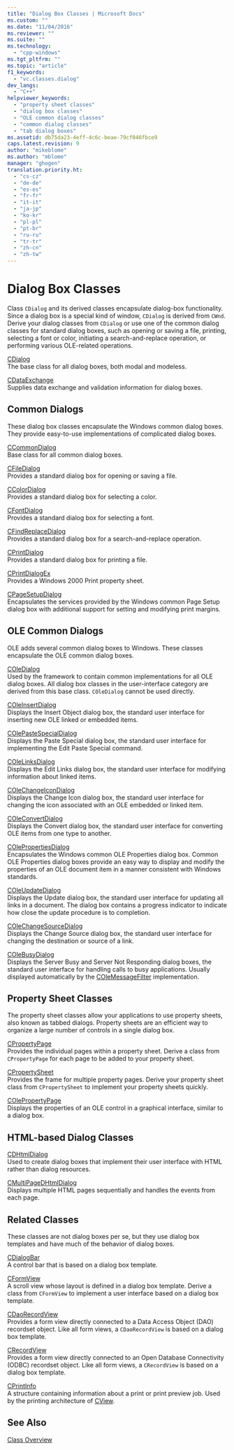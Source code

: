 ```yaml
---
title: "Dialog Box Classes | Microsoft Docs"
ms.custom: ""
ms.date: "11/04/2016"
ms.reviewer: ""
ms.suite: ""
ms.technology:  
  - "cpp-windows"
ms.tgt_pltfrm: ""
ms.topic: "article"
f1_keywords: 
  - "vc.classes.dialog"
dev_langs: 
  - "C++"
helpviewer_keywords: 
  - "property sheet classes"
  - "dialog box classes"
  - "OLE common dialog classes"
  - "common dialog classes"
  - "tab dialog boxes"
ms.assetid: db75da23-4eff-4c6c-beae-79cf046fbce9
caps.latest.revision: 9
author: "mikeblome"
ms.author: "mblome"
manager: "ghogen"
translation.priority.ht: 
  - "cs-cz"
  - "de-de"
  - "es-es"
  - "fr-fr"
  - "it-it"
  - "ja-jp"
  - "ko-kr"
  - "pl-pl"
  - "pt-br"
  - "ru-ru"
  - "tr-tr"
  - "zh-cn"
  - "zh-tw"
---
```

# Dialog Box Classes
Class `CDialog` and its derived classes encapsulate dialog-box functionality. Since a dialog box is a special kind of window, `CDialog` is derived from `CWnd`. Derive your dialog classes from `CDialog` or use one of the common dialog classes for standard dialog boxes, such as opening or saving a file, printing, selecting a font or color, initiating a search-and-replace operation, or performing various OLE-related operations.  
  
 [CDialog](../mfc/reference/cdialog-class.md)  
 The base class for all dialog boxes, both modal and modeless.  
  
 [CDataExchange](../mfc/reference/cdataexchange-class.md)  
 Supplies data exchange and validation information for dialog boxes.  
  
## Common Dialogs  
 These dialog box classes encapsulate the Windows common dialog boxes. They provide easy-to-use implementations of complicated dialog boxes.  
  
 [CCommonDialog](../mfc/reference/ccommondialog-class.md)  
 Base class for all common dialog boxes.  
  
 [CFileDialog](../mfc/reference/cfiledialog-class.md)  
 Provides a standard dialog box for opening or saving a file.  
  
 [CColorDialog](../mfc/reference/ccolordialog-class.md)  
 Provides a standard dialog box for selecting a color.  
  
 [CFontDialog](../mfc/reference/cfontdialog-class.md)  
 Provides a standard dialog box for selecting a font.  
  
 [CFindReplaceDialog](../mfc/reference/cfindreplacedialog-class.md)  
 Provides a standard dialog box for a search-and-replace operation.  
  
 [CPrintDialog](../mfc/reference/cprintdialog-class.md)  
 Provides a standard dialog box for printing a file.  
  
 [CPrintDialogEx](../mfc/reference/cprintdialogex-class.md)  
 Provides a Windows 2000 Print property sheet.  
  
 [CPageSetupDialog](../mfc/reference/cpagesetupdialog-class.md)  
 Encapsulates the services provided by the Windows common Page Setup dialog box with additional support for setting and modifying print margins.  
  
## OLE Common Dialogs  
 OLE adds several common dialog boxes to Windows. These classes encapsulate the OLE common dialog boxes.  
  
 [COleDialog](../mfc/reference/coledialog-class.md)  
 Used by the framework to contain common implementations for all OLE dialog boxes. All dialog box classes in the user-interface category are derived from this base class. `COleDialog` cannot be used directly.  
  
 [COleInsertDialog](../mfc/reference/coleinsertdialog-class.md)  
 Displays the Insert Object dialog box, the standard user interface for inserting new OLE linked or embedded items.  
  
 [COlePasteSpecialDialog](../mfc/reference/colepastespecialdialog-class.md)  
 Displays the Paste Special dialog box, the standard user interface for implementing the Edit Paste Special command.  
  
 [COleLinksDialog](../mfc/reference/colelinksdialog-class.md)  
 Displays the Edit Links dialog box, the standard user interface for modifying information about linked items.  
  
 [COleChangeIconDialog](../mfc/reference/colechangeicondialog-class.md)  
 Displays the Change Icon dialog box, the standard user interface for changing the icon associated with an OLE embedded or linked item.  
  
 [COleConvertDialog](../mfc/reference/coleconvertdialog-class.md)  
 Displays the Convert dialog box, the standard user interface for converting OLE items from one type to another.  
  
 [COlePropertiesDialog](../mfc/reference/colepropertiesdialog-class.md)  
 Encapsulates the Windows common OLE Properties dialog box. Common OLE Properties dialog boxes provide an easy way to display and modify the properties of an OLE document item in a manner consistent with Windows standards.  
  
 [COleUpdateDialog](../mfc/reference/coleupdatedialog-class.md)  
 Displays the Update dialog box, the standard user interface for updating all links in a document. The dialog box contains a progress indicator to indicate how close the update procedure is to completion.  
  
 [COleChangeSourceDialog](../mfc/reference/colechangesourcedialog-class.md)  
 Displays the Change Source dialog box, the standard user interface for changing the destination or source of a link.  
  
 [COleBusyDialog](../mfc/reference/colebusydialog-class.md)  
 Displays the Server Busy and Server Not Responding dialog boxes, the standard user interface for handling calls to busy applications. Usually displayed automatically by the [COleMessageFilter](../mfc/reference/colemessagefilter-class.md) implementation.  
  
## Property Sheet Classes  
 The property sheet classes allow your applications to use property sheets, also known as tabbed dialogs. Property sheets are an efficient way to organize a large number of controls in a single dialog box.  
  
 [CPropertyPage](../mfc/reference/cpropertypage-class.md)  
 Provides the individual pages within a property sheet. Derive a class from `CPropertyPage` for each page to be added to your property sheet.  
  
 [CPropertySheet](../mfc/reference/cpropertysheet-class.md)  
 Provides the frame for multiple property pages. Derive your property sheet class from `CPropertySheet` to implement your property sheets quickly.  
  
 [COlePropertyPage](../mfc/reference/colepropertypage-class.md)  
 Displays the properties of an OLE control in a graphical interface, similar to a dialog box.  
  
## HTML-based Dialog Classes  
 [CDHtmlDialog](../mfc/reference/cdhtmldialog-class.md)  
 Used to create dialog boxes that implement their user interface with HTML rather than dialog resources.  
  
 [CMultiPageDHtmlDialog](../mfc/reference/cmultipagedhtmldialog-class.md)  
 Displays multiple HTML pages sequentially and handles the events from each page.  
  
## Related Classes  
 These classes are not dialog boxes per se, but they use dialog box templates and have much of the behavior of dialog boxes.  
  
 [CDialogBar](../mfc/reference/cdialogbar-class.md)  
 A control bar that is based on a dialog box template.  
  
 [CFormView](../mfc/reference/cformview-class.md)  
 A scroll view whose layout is defined in a dialog box template. Derive a class from `CFormView` to implement a user interface based on a dialog box template.  
  
 [CDaoRecordView](../mfc/reference/cdaorecordview-class.md)  
 Provides a form view directly connected to a Data Access Object (DAO) recordset object. Like all form views, a `CDaoRecordView` is based on a dialog box template.  
  
 [CRecordView](../mfc/reference/crecordview-class.md)  
 Provides a form view directly connected to an Open Database Connectivity (ODBC) recordset object. Like all form views, a `CRecordView` is based on a dialog box template.  
  
 [CPrintInfo](../mfc/reference/cprintinfo-structure.md)  
 A structure containing information about a print or print preview job. Used by the printing architecture of [CView](../mfc/reference/cview-class.md).  
  
## See Also  
 [Class Overview](../mfc/class-library-overview.md)

